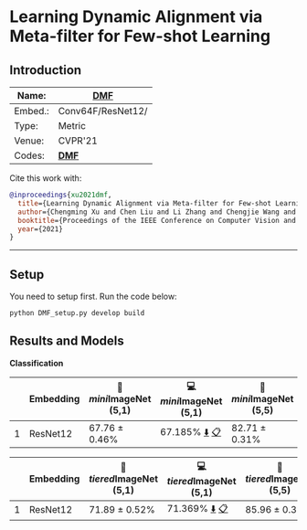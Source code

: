 # Learning Dynamic Alignment via Meta-filter for Few-shot Learning
## Introduction
| Name:    | [DMF](https://arxiv.org/pdf/2103.13582) |
|----------|-------------------------------|
| Embed.:  | Conv64F/ResNet12/ |
| Type:    | Metric       |
| Venue:   | CVPR'21                      |
| Codes:   | [**DMF**](https://github.com/chmxu/Dynamic-Meta-filter) |


Cite this work with:
```bibtex
@inproceedings{xu2021dmf,
  title={Learning Dynamic Alignment via Meta-filter for Few-shot Learning},
  author={Chengming Xu and Chen Liu and Li Zhang and Chengjie Wang and Jilin Li and Feiyue Huang and Xiangyang Xue and Yanwei Fu},
  booktitle={Proceedings of the IEEE Conference on Computer Vision and Pattern Recognition},
  year={2021}
}
```
---
## Setup
You need to setup first. Run the code below:
```
python DMF_setup.py develop build
```
## Results and Models

**Classification**

|   | Embedding | :book: *mini*ImageNet (5,1) | :computer: *mini*ImageNet (5,1) | :book:*mini*ImageNet (5,5) | :computer: *mini*ImageNet (5,5) | :memo: Comments  |
|---|-----------|--------------------|--------------------|--------------------|--------------------|---|
| 1 | ResNet12 | 67.76 ± 0.46% | 67.185% [:arrow_down:]( https://pan.baidu.com/s/1H_Y7G4BH-OnbU5hl54ljww?pwd=s3ut) [:clipboard:](./META_FILTER-miniImagenet-resnet12_drop-5-1.yaml) | 82.71 ± 0.31% | 81.997% [:arrow_down:]( https://pan.baidu.com/s/1X99febUlbV7WE6IYkNeGfQ?pwd=8rv5) [:clipboard:](./META_FILTER-miniImagenet-resnet12_drop-5-5.yaml) | Comments |

|   | Embedding | :book: *tiered*ImageNet (5,1) | :computer: *tiered*ImageNet (5,1) | :book:*tiered*ImageNet (5,5) | :computer: *tiered*ImageNet (5,5) | :memo: Comments  |
|---|-----------|--------------------|--------------------|--------------------|--------------------|---|
| 1 | ResNet12 | 71.89 ± 0.52% | 71.369% [:arrow_down:]( https://pan.baidu.com/s/1pYD9H7SOuw0BYIQerYjOhA?pwd=546y) [:clipboard:](./META_FILTER-tiered_imagenet-resnet12_drop-5-1.yaml) | 85.96 ± 0.35% | 85.350% [:arrow_down:](https://pan.baidu.com/s/1Jf1XKcXziEdcXGZjFwQdeg?pwd=hy7j) [:clipboard:](./META_FILTER-tiered_imagenet-resnet12_drop-5-5.yaml) | Comments |
